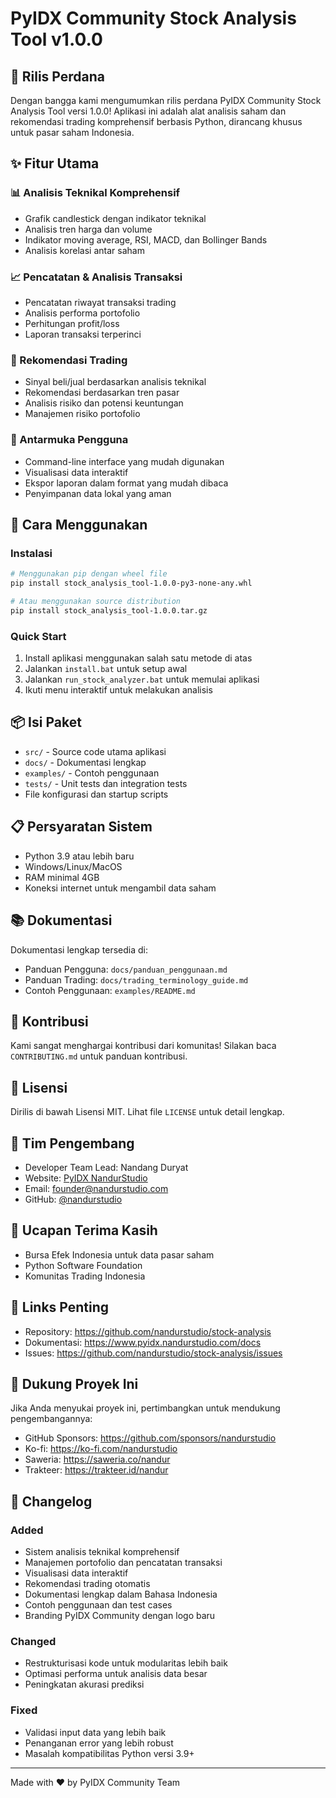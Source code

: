 # PyIDX Community Stock Analysis Tool v1.0.0

## 🎉 Rilis Perdana

Dengan bangga kami mengumumkan rilis perdana PyIDX Community Stock Analysis Tool versi 1.0.0! Aplikasi ini adalah alat analisis saham dan rekomendasi trading komprehensif berbasis Python, dirancang khusus untuk pasar saham Indonesia.

## ✨ Fitur Utama

### 📊 Analisis Teknikal Komprehensif
- Grafik candlestick dengan indikator teknikal
- Analisis tren harga dan volume
- Indikator moving average, RSI, MACD, dan Bollinger Bands
- Analisis korelasi antar saham

### 📈 Pencatatan & Analisis Transaksi
- Pencatatan riwayat transaksi trading
- Analisis performa portofolio
- Perhitungan profit/loss
- Laporan transaksi terperinci

### 🤖 Rekomendasi Trading
- Sinyal beli/jual berdasarkan analisis teknikal
- Rekomendasi berdasarkan tren pasar
- Analisis risiko dan potensi keuntungan
- Manajemen risiko portofolio

### 📱 Antarmuka Pengguna
- Command-line interface yang mudah digunakan
- Visualisasi data interaktif
- Ekspor laporan dalam format yang mudah dibaca
- Penyimpanan data lokal yang aman

## 🚀 Cara Menggunakan

### Instalasi
```bash
# Menggunakan pip dengan wheel file
pip install stock_analysis_tool-1.0.0-py3-none-any.whl

# Atau menggunakan source distribution
pip install stock_analysis_tool-1.0.0.tar.gz
```

### Quick Start
1. Install aplikasi menggunakan salah satu metode di atas
2. Jalankan `install.bat` untuk setup awal
3. Jalankan `run_stock_analyzer.bat` untuk memulai aplikasi
4. Ikuti menu interaktif untuk melakukan analisis

## 📦 Isi Paket

- `src/` - Source code utama aplikasi
- `docs/` - Dokumentasi lengkap
- `examples/` - Contoh penggunaan
- `tests/` - Unit tests dan integration tests
- File konfigurasi dan startup scripts

## 📋 Persyaratan Sistem

- Python 3.9 atau lebih baru
- Windows/Linux/MacOS
- RAM minimal 4GB
- Koneksi internet untuk mengambil data saham

## 📚 Dokumentasi

Dokumentasi lengkap tersedia di:
- Panduan Pengguna: `docs/panduan_penggunaan.md`
- Panduan Trading: `docs/trading_terminology_guide.md`
- Contoh Penggunaan: `examples/README.md`

## 🤝 Kontribusi

Kami sangat menghargai kontribusi dari komunitas! Silakan baca `CONTRIBUTING.md` untuk panduan kontribusi.

## 📄 Lisensi

Dirilis di bawah Lisensi MIT. Lihat file `LICENSE` untuk detail lengkap.

## 👥 Tim Pengembang

- Developer Team Lead: Nandang Duryat
- Website: [PyIDX NandurStudio](https://www.pyidx.nandurstudio.com)
- Email: founder@nandurstudio.com
- GitHub: [@nandurstudio](https://github.com/nandurstudio)

## 🌟 Ucapan Terima Kasih

- Bursa Efek Indonesia untuk data pasar saham
- Python Software Foundation
- Komunitas Trading Indonesia

## 🔗 Links Penting

- Repository: https://github.com/nandurstudio/stock-analysis
- Dokumentasi: https://www.pyidx.nandurstudio.com/docs
- Issues: https://github.com/nandurstudio/stock-analysis/issues

## 💝 Dukung Proyek Ini

Jika Anda menyukai proyek ini, pertimbangkan untuk mendukung pengembangannya:
- GitHub Sponsors: https://github.com/sponsors/nandurstudio
- Ko-fi: https://ko-fi.com/nandurstudio
- Saweria: https://saweria.co/nandur
- Trakteer: https://trakteer.id/nandur

## 📝 Changelog

### Added
- Sistem analisis teknikal komprehensif
- Manajemen portofolio dan pencatatan transaksi
- Visualisasi data interaktif
- Rekomendasi trading otomatis
- Dokumentasi lengkap dalam Bahasa Indonesia
- Contoh penggunaan dan test cases
- Branding PyIDX Community dengan logo baru

### Changed
- Restrukturisasi kode untuk modularitas lebih baik
- Optimasi performa untuk analisis data besar
- Peningkatan akurasi prediksi

### Fixed
- Validasi input data yang lebih baik
- Penanganan error yang lebih robust
- Masalah kompatibilitas Python versi 3.9+

---

Made with ❤️ by PyIDX Community Team
